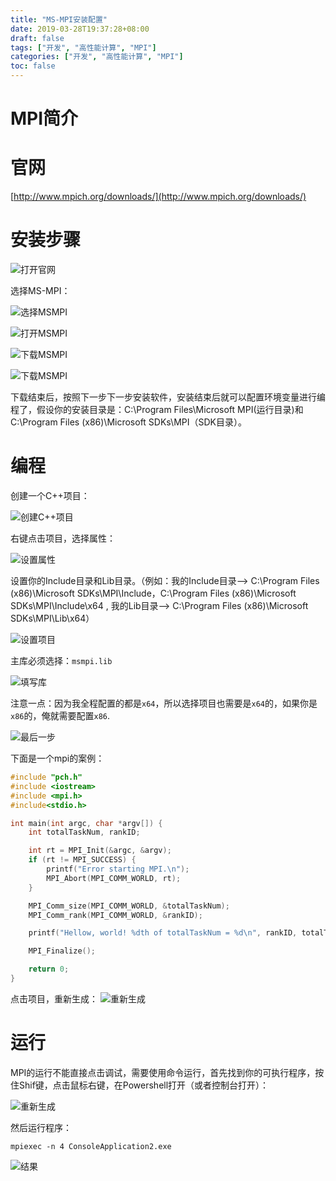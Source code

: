 ```yaml
---
title: "MS-MPI安装配置"
date: 2019-03-28T19:37:28+08:00
draft: false
tags: ["开发", "高性能计算", "MPI"]
categories: ["开发", "高性能计算", "MPI"]
toc: false
---
```


# MPI简介

# 官网

[http://www.mpich.org/downloads/](http://www.mpich.org/downloads/)

# 安装步骤

![打开官网](https://oss.lucoder.com/md/2019/03/28/20190328192844.png)

选择MS-MPI：

![选择MSMPI](https://oss.lucoder.com/md/2019/03/28/20190328192946.png)

![打开MSMPI](https://oss.lucoder.com/md/2019/03/28/20190328193113.png)

![下载MSMPI](https://oss.lucoder.com/md/2019/03/28/20190328193233.png)

![下载MSMPI](https://oss.lucoder.com/md/2019/03/28/20190328193302.png)

下载结束后，按照下一步下一步安装软件，安装结束后就可以配置环境变量进行编程了，假设你的安装目录是：C:\Program Files\Microsoft MPI(运行目录)和C:\Program Files (x86)\Microsoft SDKs\MPI（SDK目录）。

# 编程

创建一个C++项目：

![创建C++项目](https://oss.lucoder.com/md/2019/03/28/20190328193614.png)

右键点击项目，选择属性：

![设置属性](https://oss.lucoder.com/md/2019/03/28/20190328193728.png)

设置你的Include目录和Lib目录。（例如：我的Include目录--> C:\Program Files (x86)\Microsoft SDKs\MPI\Include，C:\Program Files (x86)\Microsoft SDKs\MPI\Include\x64 , 我的Lib目录--> C:\Program Files (x86)\Microsoft SDKs\MPI\Lib\x64）

![设置项目](https://oss.lucoder.com/md/2019/03/28/20190328193924.png)

主库必须选择：`msmpi.lib`

![填写库](https://oss.lucoder.com/md/2019/03/28/20190328194110.png)

注意一点：因为我全程配置的都是`x64`，所以选择项目也需要是`x64`的，如果你是`x86`的，俺就需要配置`x86`.

![最后一步](https://oss.lucoder.com/md/2019/03/28/20190328194148.png)

下面是一个mpi的案例：
```cpp
#include "pch.h"
#include <iostream>
#include <mpi.h>
#include<stdio.h>

int main(int argc, char *argv[]) {
	int totalTaskNum, rankID;

	int rt = MPI_Init(&argc, &argv);
	if (rt != MPI_SUCCESS) {
		printf("Error starting MPI.\n");
		MPI_Abort(MPI_COMM_WORLD, rt);
	}

	MPI_Comm_size(MPI_COMM_WORLD, &totalTaskNum);
	MPI_Comm_rank(MPI_COMM_WORLD, &rankID);

	printf("Hellow, world! %dth of totalTaskNum = %d\n", rankID, totalTaskNum);

	MPI_Finalize();

	return 0;
}
```

点击项目，重新生成：
![重新生成](https://oss.lucoder.com/md/2019/03/28/20190328194952.png)

# 运行

MPI的运行不能直接点击调试，需要使用命令运行，首先找到你的可执行程序，按住Shif键，点击鼠标右键，在Powershell打开（或者控制台打开）：

![重新生成](https://oss.lucoder.com/md/2019/03/28/20190328195133.png)

然后运行程序：

```shell
mpiexec -n 4 ConsoleApplication2.exe
```
![结果](https://oss.lucoder.com/md/2019/03/28/20190328195209.png)